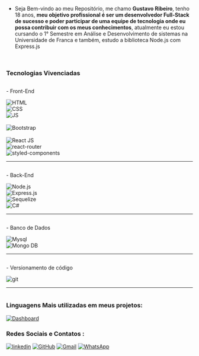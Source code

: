 - Seja Bem-vindo ao meu Repositório, me chamo <strong>Gustavo Ribeiro</strong>, tenho 18 anos, <strong>meu objetivo profissional é ser um desenvolvedor Full-Stack de sucesso e poder participar de uma equipe de tecnologia onde eu possa contribuir com os meus conhecimentos</strong>, atualmente eu estou cursando o 1° Semestre em Análise e Desenvolvimento de sistemas na Universidade de Franca e também, estudo a biblioteca Node.js com Express.js
<br/>

### Tecnologias Vivenciadas

<div style="display: grid;">
<p>- Front-End</p>
<img src="https://img.shields.io/badge/HTML5-E34F26?style=for-the-badge&logo=html5&logoColor=white" alt="HTML">
<img src="https://img.shields.io/badge/CSS3-1572B6?style=for-the-badge&logo=css3&logoColor=white" alt="CSS">
<img src="https://img.shields.io/badge/JavaScript-F7DF1E?style=for-the-badge&logo=javascript&logoColor=black" alt="JS">
 <br/>
<img src="https://img.shields.io/badge/Bootstrap-563D7C?style=for-the-badge&logo=bootstrap&logoColor=white" alt="Bootstrap">
 <br/>
<img src="https://img.shields.io/badge/React-20232A?style=for-the-badge&logo=react&logoColor=61DAFB" alt="React JS">
<img src="https://img.shields.io/badge/React_Router-CA4245?style=for-the-badge&logo=react-router&logoColor=white" alt="react-router">
<img src="https://img.shields.io/badge/styled--components-DB7093?style=for-the-badge&logo=styled-components&logoColor=white" alt="styled-components">
 <hr/>
 <p>- Back-End</p>
<img src="https://img.shields.io/badge/Node.js-339933?style=for-the-badge&logo=nodedotjs&logoColor=white" alt="Node.js"> 
<img src="https://img.shields.io/badge/Express.js-000000?style=for-the-badge&logo=express&logoColor=white" alt="Express.js">
<img src="https://img.shields.io/badge/Sequelize-52B0E7?style=for-the-badge&logo=Sequelize&logoColor=white" alt="Sequelize">
<img src="https://img.shields.io/badge/C%23-239120?style=for-the-badge&logo=c-sharp&logoColor=white" alt="C#">
 <hr/>
 <p>- Banco de Dados</p>
<img src="https://img.shields.io/badge/MySQL-005C84?style=for-the-badge&logo=mysql&logoColor=white" alt="Mysql">
<img src="https://img.shields.io/badge/MongoDB-4EA94B?style=for-the-badge&logo=mongodb&logoColor=white" alt="Mongo DB">
 <hr/>
 <p>- Versionamento de código</p>
<img src="https://img.shields.io/badge/Git-F05032?style=for-the-badge&logo=git&logoColor=white"  alt="git">
<hr/>
 

</div>


### Linguagens Mais utilizadas em meus projetos:
[![Dashboard](https://github-readme-stats.vercel.app/api/top-langs/?username=GustaGitHub)]()



### Redes Sociais e Contatos :
[![linkedin](https://img.shields.io/badge/LinkedIn-0077B5?style=for-the-badge&logo=linkedin&logoColor=white)](https://www.linkedin.com/in/gustavo-ribeiro-a4a485223/) 
[![GitHub](https://img.shields.io/badge/GitHub-100000?style=for-the-badge&logo=github&logoColor=white)](https://github.com/GustaGitHub)
[![Gmail](https://img.shields.io/badge/Gmail-D14836?style=for-the-badge&logo=gmail&logoColor=white)](mailto:gustavo.ribeiro.duarte2003@gmail.com)
[![WhatsApp](https://img.shields.io/badge/WhatsApp-25D366?style=for-the-badge&logo=whatsapp&logoColor=white)](https://wa.me/5513991888089)

